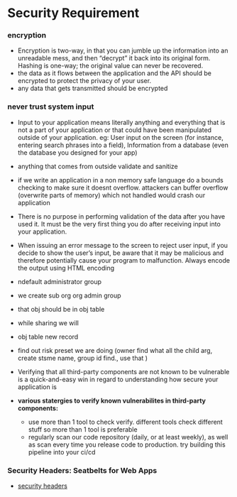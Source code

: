 # Security Requirement

### encryption
- Encryption is two-way, in that you can jumble up the information into an
unreadable mess, and then “decrypt” it back into its original form. Hashing is one-way; the original value can never be recovered.
- the data as it flows between the application and the API should be encrypted to protect the privacy of your user.
- any data that gets transmitted should be encrypted
### never trust system input
- Input to your application means literally anything and everything that is not a part of your application or that could have been manipulated outside of your application.
eg: User input on the screen (for instance, entering search phrases into a field),
Information from a database (even the database you designed for your app) 
- anything that comes from outside validate and sanitize
- if we write an application in a non memory safe language do a bounds checking to make sure it doesnt overflow. attackers can buffer overflow (overwrite parts of memory) which not handled would crash our application
- There is no purpose in performing validation of the data after you have used it. It must be the very first thing you do after receiving input into your application.
- When issuing an error message to the screen to reject user input,
if you decide to show the user’s input, be aware that it may be malicious
and therefore potentially cause your program to malfunction. Always
encode the output using HTML encoding
- ndefault administrator group
- we create sub org org admin group
- that obj should be in obj table
- while sharing we will 
- obj table new record
- find out risk preset we are doing (owner
find what all the child arg, create stsme name, group id find., use that )

- Verifying that all third-party components are not known to be vulnerable is a quick-and-easy win in
regard to understanding how secure your application is
- **various statergies to verify known vulnerabilites in third-party components:**
  - use more than 1 tool to check verify. different tools check different stuff so more than 1 tool is preferable
  - regularly scan our code repository  (daily, or at least weekly), as well as scan every time
you release code to production. try building this pipeline into your ci/cd

### Security Headers: Seatbelts for Web Apps
- [security headers](security_headers.md)
